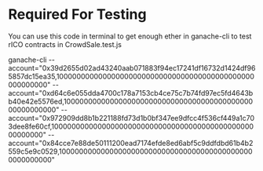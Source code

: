 # Required For Testing
You can use this code in terminal to get enough ether in ganache-cli to test rICO contracts in CrowdSale.test.js

ganache-cli --account="0x39d2655d02ad43240aab071883f94ec17241df16732d1424df965857dc15ea35,1000000000000000000000000000000000000000000000000000000" --account="0xd64c6e055dda4700c178a7153cb4ce75c7b74fd97ec5fd4643bb40e42e5576ed,1000000000000000000000000000000000000000000000000000000" --account="0x972909dd8b1b221188fd73d1b0bf347ee9dfcc4f536cf449a1c703dee8fe60cf,1000000000000000000000000000000000000000000000000000000" --account="0x84cce7e88de50111200ead7174efde8ed6abf5c9ddfdbd61b4b2559c5e9c0529,1000000000000000000000000000000000000000000000000000000"